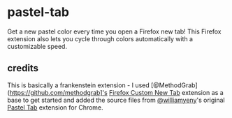 # pastel-tab
Get a new pastel color every time you open a Firefox new tab! This Firefox extension also lets you cycle through colors automatically with a customizable speed.

## credits
This is basically a frankenstein extension - I used [@MethodGrab](https://github.com/methodgrab]'s [Firefox Custom New Tab](https://github.com/MethodGrab/firefox-custom-new-tab-page) extension as a base to get started and added the source files from [@williamyeny](https://github.com/williamyeny/)'s original [Pastel Tab](https://github.com/williamyeny/pastel-tab) extension for Chrome.
